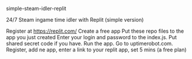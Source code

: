 simple-steam-idler-replit

24/7 Steam ingame time idler with Replit (simple version)

Register at https://replit.com/
Create a free app
Put these repo files to the app you just created
Enter your login and password to the index.js. Put shared secret code if you have.
Run the app.
Go to uptimerobot.com. Register, add ne app, enter a link to your replit app, set 5 mins (a free plan)
